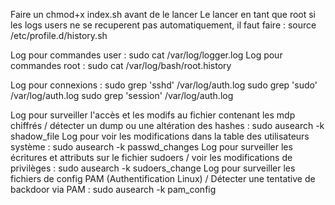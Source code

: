 Faire un chmod+x index.sh avant de le lancer
Le lancer en tant que root
si les logs users ne se recuperent pas automatiquement, il faut faire : source /etc/profile.d/history.sh

Log pour commandes user : sudo cat /var/log/logger.log
Log pour commandes root : sudo cat /var/log/bash/root.history

Log pour connexions :
sudo grep 'sshd' /var/log/auth.log
sudo grep 'sudo' /var/log/auth.log
sudo grep 'session' /var/log/auth.log

Log pour surveiller l'accès et les modifs au fichier contenant les mdp chiffrés / détecter un dump ou une altération des hashes : sudo ausearch -k shadow_file
Log pour voir les modifications dans la table des utilisateurs système : sudo ausearch -k passwd_changes
Log pour surveiller les écritures et attributs sur le fichier sudoers / voir les modifications de privilèges : sudo ausearch -k sudoers_change
Log pour surveiller les fichiers de config PAM (Authentification Linux) / Détecter une tentative de backdoor via PAM : sudo ausearch -k pam_config

